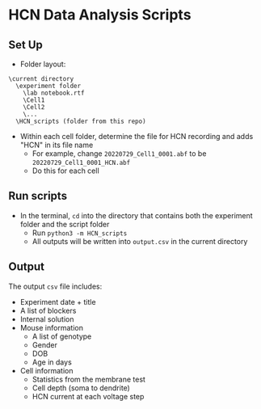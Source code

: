 # HCN Data Analysis Scripts
## Set Up 
* Folder layout:
```
\current directory 
  \experiment folder 
    \lab notebook.rtf
    \Cell1
    \Cell2
    \...
  \HCN_scripts (folder from this repo) 
```
* Within each cell folder, determine the file for HCN recording and adds "HCN" in its file name
    * For example, change `20220729_Cell1_0001.abf` to be `20220729_Cell1_0001_HCN.abf`
    * Do this for each cell 
## Run scripts 
* In the terminal, `cd` into the directory that contains both the experiment folder and the script folder
    * Run `python3 -m HCN_scripts`
    * All outputs will be written into `output.csv` in the current directory
## Output
The output `csv` file includes: 
* Experiment date + title 
* A list of blockers
* Internal solution 
* Mouse information
    * A list of genotype 
    * Gender 
    * DOB 
    * Age in days 
* Cell information
    * Statistics from the membrane test 
    * Cell depth (soma to dendrite)
    * HCN current at each voltage step
 

